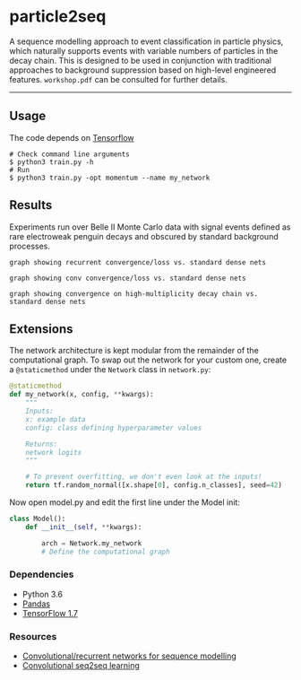 # particle2seq

A sequence modelling approach to event classification in particle physics, which naturally supports events with variable numbers of particles in the decay chain. This is designed to be used in conjunction with traditional approaches to background suppression based on high-level engineered features. `workshop.pdf` can be consulted for further details.

-----------------------------
## Usage
The code depends on [Tensorflow](https://www.tensorflow.org/)
```
# Check command line arguments
$ python3 train.py -h
# Run
$ python3 train.py -opt momentum --name my_network
```

## Results
Experiments run over Belle II Monte Carlo data with signal events defined as rare electroweak penguin decays and obscured by standard background processes.
```
graph showing recurrent convergence/loss vs. standard dense nets
```
```
graph showing conv convergence/loss vs. standard dense nets
```
```
graph showing convergence on high-multiplicity decay chain vs. standard dense nets
```
## Extensions
The network architecture is kept modular from the remainder of the computational graph. To swap out the network for your custom one, create a `@staticmethod` under the `Network` class in `network.py`:

```python
@staticmethod
def my_network(x, config, **kwargs):
    """
    Inputs:
    x: example data
    config: class defining hyperparameter values

    Returns:
    network logits
    """

    # To prevent overfitting, we don't even look at the inputs!
    return tf.random_normal([x.shape[0], config.n_classes], seed=42)
```
Now open model.py and edit the first line under the Model init:
```python
class Model():
    def __init__(self, **kwargs):

        arch = Network.my_network
        # Define the computational graph
```

### Dependencies
* Python 3.6
* [Pandas](https://pandas.pydata.org/)
* [TensorFlow 1.7](https://www.tensorflow.org/)

### Resources
* [Convolutional/recurrent networks for sequence modelling](https://arxiv.org/pdf/1803.01271.pdf)
* [Convolutional seq2seq learning](https://arxiv.org/pdf/1705.03122.pdf)
